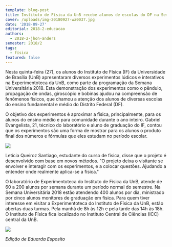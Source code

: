 ```yaml
---
template: blog-post
title: Instituto de Física da UnB recebe alunos de escolas do DF na SemUni
cover: /uploads/img-20180927-wa0037.jpg
date: '2018-09-27'
editorial: 2018-2-educacao
authors:
  - 2018-2-jhon-anders
semester: 2018/2
tags:
  - física
featured: false
---
```

Nesta quinta-feira (27), os alunos do Instituto de Física (IF) da Universidade de Brasília (UnB) apresentaram diversos experimentos lúdicos e interativos na Experimentoteca da UnB, como parte da programação da Semana Universitária 2018. Esta demonstração dos experimentos como o pêndulo, propagação de ondas, giroscópio e bobinas ajudou na compreensão de fenômenos físicos, que chamou a atenção dos alunos de diversas escolas do ensino fundamental e médio do Distrito Federal (DF).

O objetivo dos experimentos é aproximar a física, principalmente, para os alunos do ensino médio e para comunidade durante o ano inteiro. Gabriel Evangelista, 21, técnico do laboratório e aluno de graduação do IF, contou que os experimentos são uma forma de mostrar para os alunos o produto final dos números e fórmulas que eles estudam no período escolar.

![](/uploads/img-20180927-wa0031.jpg)

Letícia Queiroz Santiago, estudante do curso de física, disse que o projeto é desenvolvido com base em novos métodos. "O projeto deixa o visitante se envolver e interagir com os experimentos, e a colocar questões. Ajudando a entender onde realmente aplica-se a física."

O laboratório de Experimentoteca do Instituto de Física da UnB, atende de 60 a 200 alunos por semana durante um período normal do semestre. Na  Semana Universitária 2018 estão atendendo 400 alunos por dia, ministrado por cinco alunos monitores de graduação em física. Para quem tiver interesse em visitar a Experimentoteca do Instituto de Física da UnB, estão abertas duas turmas. Pela manhã de 8h às 12h e pela tarde das 14h  às 18h. O Instituto de Física fica localizado no Instituto Central de Ciências (ICC) central da UnB.

![](/uploads/img-20180927-wa0034.jpg)

_Edição de Eduarda Esposito_
